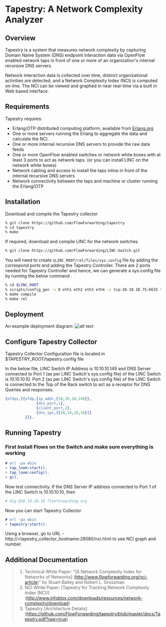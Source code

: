 # Tapestry: A Network Complexity Analyzer

## Overview

Tapestry is a system that measures network complexity by capturing Domain
Name System (DNS) endpoint interaction data via OpenFlow enabled network
taps in front of one or more of an organization's internal recursive DNS
servers.

Network interaction data is collected over time, distinct organizational
activities are detected, and a Network Complexity Index (NCI) is computed
on-line.  The NCI can be viewed and graphed in near real-time via a built
in Web based interface.

## Requirements

Tapestry requires:

* Erlang/OTP distributed computing platform, available from
    [Erlang.org](http://www.erlang.org/download.html)
* One or more servers running the Erlang to aggregate the data and 
    calculate the NCI.
* One or more internal recursive DNS servers to provide the raw data feeds
* One or more OpenFlow enabled switches or network white boxes with at
    least 3 ports to act as network taps. (or you can install LINC on
    the network white boxes)
* Network cabling and access to install the taps inline in front of
    the internal recursive DNS servers
* Network connectivity between the taps and machine or cluster running 
    the Erlang/OTP

## Installation

Download and compile the Tapestry collector

```bash
% git clone https://github.com/FlowForwarding/tapestry
% cd tapestry
% make
```

If required, download and compile LINC for the network switches

```bash
% git clone https://github.com/FlowForwarding/LINC-Switch.git
```

You will need to create ```$LINC_ROOT/rel/files/sys.config``` file by adding the correspond ports and adding the Tapestry
Controller.  There are 2 ports needed for Tapestry Controller and hence, we can generate a sys.config file by running the below command .
```bash
% cd $LINC_ROOT
% scripts/config_gen -s 0 eth1 eth2 eth3 eth4 -c tcp:10.10.10.75:6633 tcp:10.10.10.75:6634 -o rel/files/sys.config
% make compile
% make rel
```

## Deployment

An example deployment diagram: ![alt text][Illustration]

[Illustration]: https://raw.github.com/FlowForwarding/tapestry/master/docs/images/tapestry_deployment.jpg "Tapestry deployment"

## Configure Tapestry Collector
Tapestry Collector Configuration file is located in
$TAPESTRY_ROOT/tapestry.config file

In the below file, LINC Switch IP Address is 10.10.10.149 and DNS Server
connected to Port 1 (as per LINC Switch's sys.config file) of the LINC
Switch is 10.10.10.10.  Port 2 (as per LINC Switch's sys.config file) of
the LINC Switch is connected to the Top of the Rack switch to act as a
receptor for DNS Queries and responses.

```erlang
{ofdps,[{ofdp,{ip_addr,{10,10,10,149}},
              {dns_port,1},
              {client_port,2},
              {dns_ips,[{10,10,10,10}]}
         }]}.
```


## Running Tapestry

### First Install Flows on the Switch and make sure everything is working
```erlang
# erl -pa ebin
> tap_loom:start().
> tap_loom:config().
> q().
```

Now test connectivity.  If the DNS Server IP address connected to Port 1 of the LINC Switch is 10.10.10.10, then
```bash
# dig @10.10.10.10 flowforwarding.org
```
Now you can start Tapestry Collector
```erlang
# erl -pa ebin
> tapestry:start().
```

Using a browser, go to URL - http://<tapestry_collector_hostname:28080/nci.html to see NCI graph and number.

## Additional Documentation
>1. Technical White Paper: “[A Network Complexity Index for Networks of Networks] (http://www.flowforwarding.org/nci-article)” by Stuart Bailey and Robert L. Grossman
>2. NCI White Paper: [Tapestry for Tracking Network Complexity Index (NCI)] (http://www.infoblox.com/downloads/resources/network-complexity/download)
>3. Tapestry [Architecture Details] (https://github.com/FlowForwarding/tapestry/blob/master/docs/Tapestry.pdf?raw=true)
